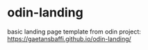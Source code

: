# odin-landing

basic landing page template from odin project: https://gaetansbaffi.github.io/odin-landing/
